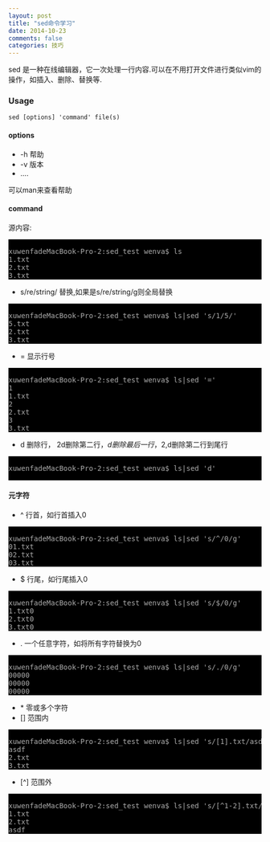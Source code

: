 ```yaml
---
layout: post
title: "sed命令学习"
date: 2014-10-23
comments: false
categories: 技巧
---
```

sed 是一种在线编辑器，它一次处理一行内容.可以在不用打开文件进行类似vim的操作，如插入、删除、替换等.

### Usage
	sed [options] 'command' file(s) 
	
#### options
* -h 帮助
* -v 版本
* ....

可以man来查看帮助

#### command
源内容:
<pre style="background:#000000"><font color="#aaaaaa">
xuwenfadeMacBook-Pro-2:sed_test wenva$ ls
1.txt
2.txt
3.txt
</font></pre>

* s/re/string/ 替换,如果是s/re/string/g则全局替换
<pre style="background:#000000"><font color="#aaaaaa">
xuwenfadeMacBook-Pro-2:sed_test wenva$ ls|sed 's/1/5/'
5.txt
2.txt
3.txt
</font></pre>
* = 显示行号
<pre style="background:#000000"><font color="#aaaaaa">
xuwenfadeMacBook-Pro-2:sed_test wenva$ ls|sed '='
1
1.txt
2
2.txt
3
3.txt
</font></pre>
* d 删除行， 2d删除第二行，$d删除最后一行，2,$d删除第二行到尾行
<pre style="background:#000000"><font color="#aaaaaa">
xuwenfadeMacBook-Pro-2:sed_test wenva$ ls|sed 'd'

</font></pre>

#### 元字符
* ^ 行首，如行首插入0
<pre style="background:#000000"><font color="#aaaaaa">
xuwenfadeMacBook-Pro-2:sed_test wenva$ ls|sed 's/^/0/g'
01.txt
02.txt
03.txt
</font></pre>
* $ 行尾，如行尾插入0
<pre style="background:#000000"><font color="#aaaaaa">
xuwenfadeMacBook-Pro-2:sed_test wenva$ ls|sed 's/$/0/g'
1.txt0
2.txt0
3.txt0
</font></pre>
* . 一个任意字符，如将所有字符替换为0
<pre style="background:#000000"><font color="#aaaaaa">
xuwenfadeMacBook-Pro-2:sed_test wenva$ ls|sed 's/./0/g'
00000
00000
00000
</font></pre>
* \* 零或多个字符 
* [] 范围内
<pre style="background:#000000"><font color="#aaaaaa">
xuwenfadeMacBook-Pro-2:sed_test wenva$ ls|sed 's/[1].txt/asdf/g'
asdf
2.txt
3.txt
</font></pre>
* [^] 范围外
<pre style="background:#000000"><font color="#aaaaaa">
xuwenfadeMacBook-Pro-2:sed_test wenva$ ls|sed 's/[^1-2].txt/asdf/g'
1.txt
2.txt
asdf
</font></pre>
